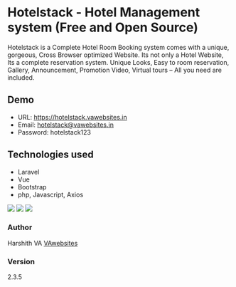 # Hotelstack - Hotel Management system (Free and Open Source)

Hotelstack is a Complete Hotel Room Booking system comes with a unique, gorgeous, Cross Browser optimized Website. Its not only a Hotel Website, Its a complete reservation system. Unique Looks, Easy to room reservation, Gallery, Announcement, Promotion Video, Virtual tours – All you need are included.

## Demo
+ URL: https://hotelstack.vawebsites.in
+ Email: hotelstack@vawebsites.in
+ Password: hotelstack123

## Technologies used
+ Laravel
+ Vue
+ Bootstrap
+ php, Javascript, Axios

![](https://i.ibb.co/xqFk0kd/1.jpg)
![](https://i.ibb.co/brG6vF8/2.jpg)
![](https://i.ibb.co/xqFk0kd/1.jpg)

### Author

Harshith VA
[VAwebsites](http://www.vawebsites.in)

### Version

2.3.5

